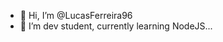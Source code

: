 - 👋 Hi, I’m @LucasFerreira96
- 👀 I’m dev student, currently learning NodeJS...

<!---
LucasFerreira96/LucasFerreira96 is a ✨ special ✨ repository because its `README.md` (this file) appears on your GitHub profile.
You can click the Preview link to take a look at your changes.
--->
